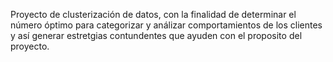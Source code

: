 Proyecto de clusterización de datos, con la finalidad de determinar el número óptimo para categorizar y análizar comportamientos de los clientes y así generar estretgias contundentes que ayuden con el proposito del proyecto.
